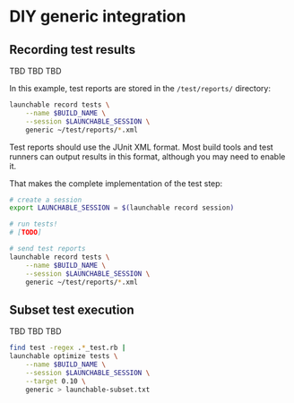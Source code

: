 # DIY generic integration

<a name="record-tests"></a>
## Recording test results

TBD TBD TBD

In this example, test reports are stored in the `/test/reports/` directory:

```bash
launchable record tests \
    --name $BUILD_NAME \
    --session $LAUNCHABLE_SESSION \
    generic ~/test/reports/*.xml
```

Test reports should use the JUnit XML format. Most build tools and test runners can output results in this format, although you may need to enable it.

That makes the complete implementation of the test step:

```bash
# create a session
export LAUNCHABLE_SESSION = $(launchable record session)

# run tests!
# [TODO]

# send test reports
launchable record tests \
    --name $BUILD_NAME \
    --session $LAUNCHABLE_SESSION \
    generic ~/test/reports/*.xml
```

<a name="subset"></a>
## Subset test execution

TBD TBD TBD

```bash
find test -regex .*_test.rb | 
launchable optimize tests \
    --name $BUILD_NAME \
    --session $LAUNCHABLE_SESSION \
    --target 0.10 \
    generic > launchable-subset.txt
```
